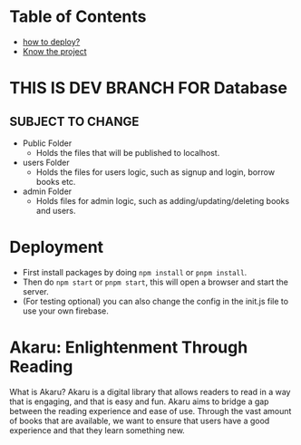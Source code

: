 # Table of Contents
- [how to deploy?](#deployment)
- [Know the project](#this-is-dev-branch-for-database) 

# THIS IS DEV BRANCH FOR Database
## SUBJECT TO CHANGE
- Public Folder
  - Holds the files that will be published to localhost.
- users Folder 
  - Holds the files for users logic, such as signup and login, borrow books etc.
- admin Folder
  - Holds files for admin logic, such as adding/updating/deleting books and users.

# Deployment
- First install packages by doing `npm install` or `pnpm install`.
- Then do `npm start` or `pnpm start`, this will open a browser and start the server.
- (For testing optional) you can also change the config in the init.js file to use your own firebase.

# Akaru: Enlightenment Through Reading
What is Akaru?
Akaru is a digital library that allows readers to read in a way that is engaging, and that is easy and fun.
Akaru aims to bridge a gap between the reading experience and ease of use. Through the vast amount of books that are available, we want to ensure that users have a good experience and that they learn something new.

